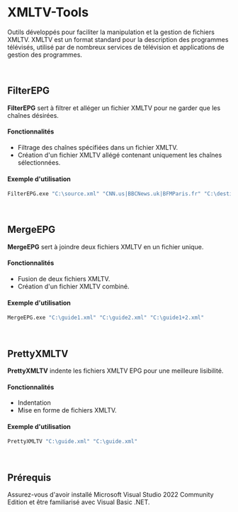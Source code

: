 # XMLTV-Tools
Outils développés pour faciliter la manipulation et la gestion de fichiers XMLTV.
XMLTV est un format standard pour la description des programmes télévisés, utilisé par de nombreux services de télévision et applications de gestion des programmes.

&nbsp;&nbsp;&nbsp;&nbsp;


## FilterEPG
**FilterEPG** sert à filtrer et alléger un fichier XMLTV pour ne garder que les chaînes désirées.

#### Fonctionnalités
- Filtrage des chaînes spécifiées dans un fichier XMLTV.
- Création d'un fichier XMLTV allégé contenant uniquement les chaînes sélectionnées.

#### Exemple d'utilisation
```sh
FilterEPG.exe "C:\source.xml" "CNN.us|BBCNews.uk|BFMParis.fr" "C:\destination.xml"
```
&nbsp;&nbsp;

## MergeEPG
**MergeEPG** sert à joindre deux fichiers XMLTV en un fichier unique.

#### Fonctionnalités
- Fusion de deux fichiers XMLTV.
- Création d'un fichier XMLTV combiné.


#### Exemple d'utilisation
```sh
MergeEPG.exe "C:\guide1.xml" "C:\guide2.xml" "C:\guide1+2.xml"
```
&nbsp;&nbsp;

## PrettyXMLTV
**PrettyXMLTV** indente les fichiers XMLTV EPG pour une meilleure lisibilité.

#### Fonctionnalités
- Indentation
- Mise en forme de fichiers XMLTV.


#### Exemple d'utilisation
```sh
PrettyXMLTV "C:\guide.xml" "C:\guide.xml"
```
&nbsp;&nbsp;&nbsp;&nbsp;

## Prérequis
Assurez-vous d'avoir installé Microsoft Visual Studio 2022 Community Edition et être familiarisé avec Visual Basic .NET.
